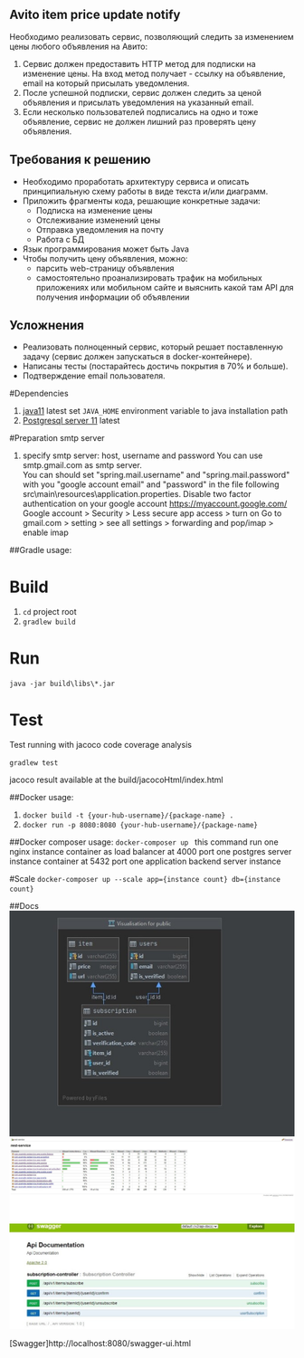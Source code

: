 ## Avito item price update notify
Необходимо реализовать сервис, позволяющий следить за изменением цены любого объявления на Авито:

1. Сервис должен предоставить HTTP метод для подписки на изменение цены. На вход метод получает - ссылку на объявление, email на который присылать уведомления.
2. После успешной подписки, сервис должен следить за ценой объявления и присылать уведомления на указанный email.
3. Если несколько пользователей подписались на одно и тоже объявление, сервис не должен лишний раз проверять цену объявления.

## Требования к решению

- Необходимо проработать архитектуру сервиса и описать принципиальную схему работы в виде текста и/или диаграмм.
- Приложить фрагменты кода, решающие конкретные задачи:
  - Подписка на изменение цены
  - Отслеживание изменений цены
  - Отправка уведомления на почту
  - Работа с БД
- Язык программирования может быть Java
- Чтобы получить цену объявления, можно:
  - парсить web-страницу объявления
  - самостоятельно проанализировать трафик на мобильных приложениях или мобильном сайте и выяснить какой там API для получения информации об объявлении

## Усложнения

- Реализовать полноценный сервис, который решает поставленную задачу (сервис должен запускаться в docker-контейнере).
- Написаны тесты (постарайтесь достичь покрытия в 70% и больше).
- Подтверждение email пользователя.

#Dependencies
1) [java11](https://www.oracle.com/java/technologies/javase-jdk11-downloads.html) latest 
set `JAVA_HOME` environment variable to java installation path
2) [Postgresql server 11](https://www.postgresql.org/download/) latest

#Preparation smtp server
1. specify smtp server: host, username and password
You can use smtp.gmail.com as smtp server.   
You can should set "spring.mail.username" and "spring.mail.password" with you "google account email" and "password" in the file following src\main\resources\application.properties.
Disable two factor authentication on your google account   https://myaccount.google.com/
Google account > Security > Less secure app access > turn on
Go to gmail.com > setting > see all settings > forwarding and pop/imap > enable imap

##Gradle usage:
# Build
1) `cd` project root
2) `gradlew build`
# Run
 `java -jar build\libs\*.jar `

# Test
Test running with jacoco code coverage analysis

`gradlew test`

jacoco result available at the build/jacocoHtml/index.html

##Docker usage:
1. `docker build -t {your-hub-username}/{package-name} .`
2. `docker run -p 8080:8080 {your-hub-username}/{package-name}`

##Docker composer usage:
`docker-composer up `
this command run
 one nginx instance container as load balancer at 4000 port
 one postgres server instance container  at 5432 port
 one application backend server instance 

#Scale
`docker-composer up --scale app={instance count} db={instance count}`


##Docs
![db-diagram](/docs/images/db-diagram.jpg)
![code-coverage](/docs/images/code-coverage-jacoco.jpg)
![endpoints](/docs/images/swagger-endpoints.jpg)


[Swagger]http://localhost:8080/swagger-ui.html